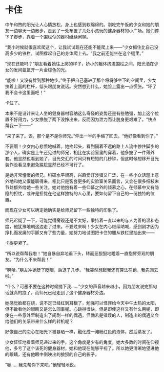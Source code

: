 # 卡住

中午和煦的阳光让人心情放松，身上也感到软绵绵的。刚吃完午饭的少女和她的朋友一边聊天一边散步，走到了一处布置了几处小孩玩的健身器材的小广场。她们停下了脚步，靠着一个围栏似的器材继续闲聊。

“我小时候就很喜欢爬这个，让我试试现在还能不能爬上来——”少女抓住比自己没高多少的铁栏，试图撑起自己的身体爬上去。“我之前还能坐在这个缝里。”

“现在还能吗？”朋友看着她往上爬的样子，娇小的躯体挤进围栏之间，阳光洒在少女的发间氤氲开一片金棕色的光。

“能啦！又没有胖到那种地步。”终于把自己塞进了那个将将够坐下的空间里，少女扶着上面的栏杆，低头跟朋友说话。突然想到什么，她脸上露出一点慌张。“坏了我不会卡这里面吧！”

卡住了。

本来不是设计来让人坐的健身器材容纳这么奇怪的姿势还是有些勉强，加上这个位置不好用力，少女挣脱了两下没挣出来，反而因为泄力而让脱身更艰难了。“快点帮我一下——”

“来了来了。诶，那个是不是你师兄。”伸出一半的手缩了回去。“他好像看到你了。”

不要啊！少女内心悲愤地喊着。她抬起头，看到隔着不远的路上人流中停住脚步的那个人，确实是上午还见过的师兄，相比在实验室里的穿着，他多披了一件薄外套。他显然也看到她了，目光交汇的时间只有短短的几秒钟，但这时候想移开目光装作没看见来避免尴尬显然已经不可行了。

是她非常憧憬的师兄。科研水平很高，兴趣爱好涉猎又广泛，在一些小众话题上意外地和她又很能聊得来，相比只是客套更多的实验室关系而言，又会在很多细枝末节处额外给她一些关注。她对他抱有着一些仰慕之外的倾慕之心，在倾慕中又有隐隐的担忧，或许是担忧在他这样独特的人心里，要如何留下自己的一份独特的位置。

而现在少女可以确定她确实是给师兄留下一些独特的印象了。

师兄迟疑了一下，可能觉得旁观还是不太好，秉持着一直以来的与人为善的温和态度，他犹豫地朝这边走了过来。不要过来啊！少女在内心继续呐喊，感到刚才因为挣扎而发痛的手脚又有了些力量，她努力地试图把卡住的腰从铁栏里抽出来——

卡得更紧了。

“所以说帮帮我啦！”她自暴自弃地垂下头，转而恶狠狠地瞪着一直抱臂旁观的朋友。“为什么不来帮我！”

“啊哈。”朋友冲她眨了眨眼，后退了几步。“我突然想起我还有算法在跑，我先回去啦。”

“什么？可恶不要在这种时候抛下我……”少女的声音越来越小，因为朋友说完那句话就真的跑了，而师兄已经走到了这个健身器材旁边。

她感觉脸都在烧，说不定已经红到耳根了，勉强可以怪罪给今天中午太热的太阳，但不敢看他的眼睛又是怎么回事呢。心跳得很快，但是即使这样又有什么用呢，即使在一些意外里制造出了闹剧一样的偶遇，但倘若是错误的人，制造出的偶遇又会给他们的关系带来什么样的转机呢？

好像自己的恋心在阳光下被暴晒一样，融化成一滩粉红色的液体，然后蒸发了。

少女怔怔地看着师兄递过来的手。这个角度是少有的角度，她大多数的时间在仰视他，多亏了这个该死的健身器材，她和他现在能够平视了。所以她更清晰地望进他的眼睛，还有他眼中倒映出的狼狈的自己的影子。

“呃……我先帮你下来吧。”他轻轻地说。